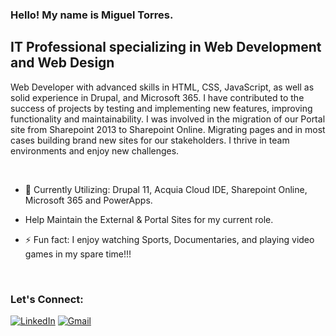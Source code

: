 ### Hello! My name is Miguel Torres.

## IT Professional specializing in Web Development and Web Design

Web Developer with advanced skills in HTML, CSS, JavaScript, as well as solid experience in Drupal, and Microsoft 365. I have contributed to the success of projects by testing and implementing new features, improving functionality and maintainability. 
I was involved in the migration of our Portal site from Sharepoint 2013 to Sharepoint Online. Migrating pages and in most cases building brand new sites for our stakeholders. I thrive in team environments and enjoy new challenges.

<br />

- 🌱 Currently Utilizing: Drupal 11, Acquia Cloud IDE, Sharepoint Online, Microsoft 365 and PowerApps.
-   Help Maintain the External & Portal Sites for my current role.

- ⚡ Fun fact: I enjoy watching Sports, Documentaries, and playing video games in my spare time!!!

<br />

### Let's Connect:
[![LinkedIn](https://img.shields.io/badge/-LINKEDIN-0077B5?style=for-the-badge&logo=linkedin&logoColor=white)](https://www.linkedin.com/in/mtorres020/)
[![Gmail](https://img.shields.io/badge/-GMAIL-D14836?style=for-the-badge&logo=gmail&logoColor=white)](mailto:mtkphs16@gmail.com)
